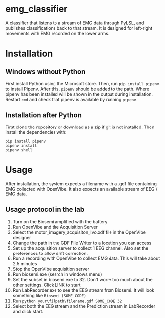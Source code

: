 # emg_classifier
A classifier that listens to a stream of EMG data through PyLSL, and publishes classifications back to that stream. It is designed for left-right movements with EMG recorded on the lower arms.

# Installation

## Windows without Python
First install Python using the Microsoft store.
Then, run `pip install pipenv` to install Pipenv. 
After this, `pipenv` should be added to the path. Where pipenv has been installed will be shown in the output during installation.
Restart `cmd` and check that pipenv is available by running `pipenv`

## Installation after Python

First clone the repository or download as a zip if git is not installed. 
Then install the dependencies with:
```commandline
pip install pipenv
pipenv install
pipenv shell
```

# Usage

After installation, the system expects a filename with a .gdf file containing EMG collected with OpenVibe.
It also expects an available stream of EEG / EMG data. 

## Usage protocol in the lab

 1. Turn on the Biosemi amplified with the battery 
 2. Run OpenVibe and the Acquisition Server
 3. Select the motor_imagery_acquisiton_Ivo.xdf file in the OpenVibe designer
 4. Change the path in the GDF File Writer to a location you can access
 5. Set up the acquisition server to collect 1 EEG channel. Also set the preferences to allow drift correction. 
 5. Run a recording with OpenVibe to collect EMG data. This will take about 2.5 minutes
 6. Stop the OpenVibe acquisition server
 7. Run biosemi.exe (search in windows menu)
 8. Set the subset in biosemi.exe to 32. Don't worry too much about the other settings. Click LINK to start
 9. Run LabRecorder.exe to see the EEG stream from Biosemi. It will look something like `Biosemi (SOME_CODE)`
 10. Run `python your\filpath\filename.gdf SOME_CODE 32`
 11. Select both the EEG stream and the Prediction stream in LabRecorder and click start.

